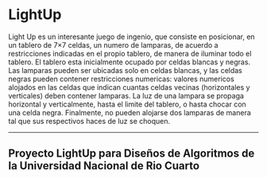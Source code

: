 # LightUp

Light Up es un interesante juego de ingenio, que consiste en posicionar, en un tablero de 7×7 celdas, un numero de lamparas, 
de acuerdo a restricciones indicadas en el propio tablero, de manera de iluminar todo el tablero.
El tablero esta inicialmente ocupado por celdas blancas y negras.
Las lamparas pueden ser ubicadas solo en celdas blancas, y las celdas negras pueden contener restricciones numericas: valores 
numericos alojados en las celdas que indican cuantas celdas vecinas (horizontales y verticales) deben contener lamparas.
La luz de una lampara se propaga horizontal y verticalmente, hasta el limite del tablero, o hasta chocar con una celda negra.
Finalmente, no pueden alojarse dos lamparas de manera tal que sus respectivos haces de luz se choquen.


------------------------------------------------------------------------------------
Proyecto LightUp para Diseños de Algoritmos de la Universidad Nacional de Rio Cuarto
------------------------------------------------------------------------------------
